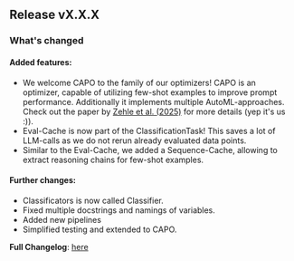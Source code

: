 ## Release vX.X.X
### What's changed

#### Added features:
* We welcome CAPO to the family of our optimizers! CAPO is an optimizer, capable of utilizing few-shot examples to improve prompt performance. Additionally it implements multiple AutoML-approaches. Check out the paper by [Zehle et al. (2025)](https://arxiv.org/abs/2504.16005) for more details (yep it's us :)).
* Eval-Cache is now part of the ClassificationTask! This saves a lot of LLM-calls as we do not rerun already evaluated data points.
* Similar to the Eval-Cache, we added a Sequence-Cache, allowing to extract reasoning chains for few-shot examples.

#### Further changes:
* Classificators is now called Classifier.
* Fixed multiple docstrings and namings of variables.
* Added new pipelines
* Simplified testing and extended to CAPO.

**Full Changelog**: [here](https://github.com/finitearth/promptolution/compare/W.W.W...vX.X.X)

